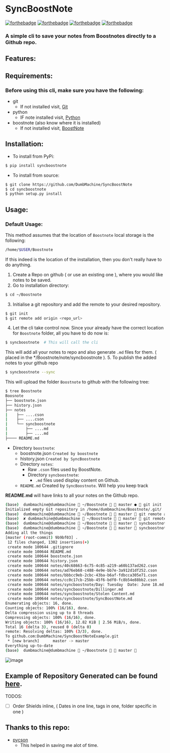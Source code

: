 # SyncBoostNote
[![forthebadge](https://forthebadge.com/images/badges/built-with-love.svg)](https://forthebadge.com)  [![forthebadge](https://forthebadge.com/images/badges/made-with-python.svg)](https://forthebadge.com)
[![forthebadge](https://img.shields.io/badge/Made%20For-Boostnote-brightgreen.svg?style=for-the-badge)](https://github.com/BoostIO/Boostnote) [![forthebadge](https://img.shields.io/badge/STATUS-WIP-blueviolet.svg?style=for-the-badge)](https://github.com/BoostIO/Boostnote) 


### A simple cli to save your notes from Boostnotes directly to a Github repo.

## Features:


## Requirements:
### Before using this cli, make sure you have the following:
- git
  - If not installed visit, [Git](https://git-scm.com/downloads)
- python
  - IF note installed visit, [Python](https://www.python.org/downloads/)
- boostnote (also know where it is installed)
  - If not installed visit, [BoostNote](https://boostnote.io/#download)
## Installation:
- To install from PyPi:
```bash
$ pip install syncboostnote
```
- To install from source:
```bash
$ git clone https://github.com/DumbMachine/SyncBoostNote
$ cd syncboostnote
$ python setup.py install
```
## Usage:
### Default Usage:
This method assumes that the location of ``Boostnote`` local storage is the following:
```bash
/home/$USER/Boostnote
```
If this indeed is the location of the installation, then you don't really have to do anything.
1. Create a Repo on github ( or use an existing one ), where you would like notes to be saved.
2. Go to installation directory:
```bash
$ cd ~/Boostnote
```
3. Initialise a git repository and add the remote to your desired repository.
```bash
$ git init
$ git remote add origin <repo_url>
```
4. Let the cli take control now. Since your already have the correct location for ``Boostnote`` folder, all you have to do now is:
```bash
$ syncboostnote  # This will call the cli
```
This will add all your notes to repo and also generate ``.md`` files for them. ( placed in the */Boostnote/note/syncboostnote ). 
5. To publish the added notes to your github repo
```bash
$ syncboostnote --sync
```
This will upload the folder ``Boostnote`` to github with the following tree:
```bash
$ tree Boostnote
Boosnote
├── boostnote.json
├── history.json
├── notes
|    ├── ....cson
|    ├── ....cson
|    └── syncboostnote
|        ├── ....md
|        ├── ....md
├──── README.md

```
- Directory `boostnote`:
  - boostnote.json ``Created by boostnote``
  - history.json ``Created by SyncBoostnote``
  - Directory `notes`:
    - Raw `.cson` files used by BoostNote.
    - Directory `syncboostnote`:
      - `.md` files used display content on Github.
  - ``README.md`` Created by ``SyncBoostnote``. Will help you keep track 
 
 **README.md** will have links to all your notes on the Github repo.

```bash
(base)  dumbmachine@dumbmachine  ~/Boostnote   master ●  git init  
Initialized empty Git repository in /home/dumbmachine/Boostnote/.git/
(base)  dumbmachine@dumbmachine  ~/Boostnote   master  git remote add origin git@github.com:DumbMachine/temp.git
(base)  ✘ dumbmachine@dumbmachine  ~/Boostnote   master  git remote add origin git@github.com:DumbMachine/SyncBoostNoteExample.git
(base)  dumbmachine@dumbmachine  ~/Boostnote   master  syncboostnote
(base)  dumbmachine@dumbmachine  ~/Boostnote   master  syncboostnote --sync
Adding all the things
[master (root-commit) 9b9bf03] .
 12 files changed, 1302 insertions(+)
 create mode 100644 .gitignore
 create mode 100644 README.md
 create mode 100644 boostnote.json
 create mode 100644 history.json
 create mode 100644 notes/40c68663-6c75-4c85-a219-a60b137ad262.cson
 create mode 100644 notes/ad76eb68-c488-4e9e-bb7e-3a912d1df252.cson
 create mode 100644 notes/bbbcc9eb-2cbc-43ba-b6af-fdbcca305e71.cson
 create mode 100644 notes/cc0c17cb-25bb-45f6-bdf0-fc8b54e88bb2.cson
 create mode 100644 notes/syncboostnote/Day: Tuesday  Date: June 18.md
 create mode 100644 notes/syncboostnote/Dillinger.md
 create mode 100644 notes/syncboostnote/Stolen Content.md
 create mode 100644 notes/syncboostnote/SyncBoostNote.md
Enumerating objects: 16, done.
Counting objects: 100% (16/16), done.
Delta compression using up to 8 threads
Compressing objects: 100% (16/16), done.
Writing objects: 100% (16/16), 12.82 KiB | 2.56 MiB/s, done.
Total 16 (delta 3), reused 0 (delta 0)
remote: Resolving deltas: 100% (3/3), done.
To github.com:DumbMachine/SyncBoostNoteExample.git
 * [new branch]      master -> master
Everything up-to-date
(base)  dumbmachine@dumbmachine  ~/Boostnote   master  
```
![image](https://user-images.githubusercontent.com/23381512/60123229-9a42a380-97a4-11e9-9da0-e38b4460933d.png)

## Example of Repository Generated can be found [here](https://github.com/DumbMachine/SyncBoostNoteExample).

TODOS:
- [ ] Order Shields inline, ( Dates in one line, tags in one, folder specific in one )

## Thanks to this repo:
- [pycson](https://github.com/avakar/pycson)
  - This helped in saving me alot of time.

